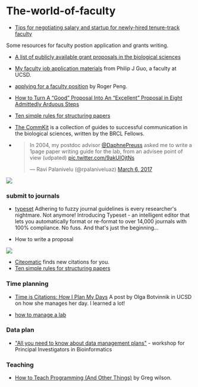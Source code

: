 # The-world-of-faculty

* [Tips for negotiating salary and startup for newly-hired tenure-track faculty](https://dynamicecology.wordpress.com/2017/03/01/tips-for-negotiating-salary-and-startup-for-newly-hired-tenure-track-faculty/)

Some resources for faculty postion application and grants writing.

* [A list of publicly available grant proposals in the biological sciences](https://jabberwocky.weecology.org/2012/08/10/a-list-of-publicly-available-grant-proposals-in-the-biological-sciences/)

* [My faculty job application materials](http://pgbovine.net/faculty-job-application-materials.htm) from Philip J Guo, a faculty at UCSD.

* [applying for a faculty position](http://effortreport.libsyn.com/15-applying-for-a-faculty-position) by Roger Peng.

* [How to Turn A “Good” Proposal Into An “Excellent” Proposal in Eight Admittedly Arduous Steps](https://hopejahrensurecanwrite.com/2014/06/02/how-to-turn-a-good-proposal-into-an-excellent-proposal-in-eight-admittedly-arduous-steps/)

* [Ten simple rules for structuring papers](http://biorxiv.org/content/early/2016/11/28/088278)

* [The CommKit](http://mitcommlab.mit.edu/broad/use-the-commkit/) is a collection of guides to successful communication in the biological sciences, written by the BRCL Fellows.

* <blockquote class="twitter-tweet" data-lang="en"><p lang="en" dir="ltr">In 2004, my postdoc advisor <a href="https://twitter.com/DaphnePreuss">@DaphnePreuss</a> asked me to write a 1page paper writing guide for the lab, from an advisee point of view (udpated) <a href="https://t.co/9akUIOjtNs">pic.twitter.com/9akUIOjtNs</a></p>&mdash; Ravi Palanivelu (@rpalaniveluaz) <a href="https://twitter.com/rpalaniveluaz/status/838861597862834180">March 6, 2017</a></blockquote>


![](https://github.com/crazyhottommy/The-world-of-faculty/blob/master/paper-writing-guide.jpg)

### submit to journals

* [typeset](https://www.typeset.io/) Adhering to fuzzy journal guidelines is every researcher's nightmare. Not anymore! 
Introducing Typeset - an intelligent editor that lets you automatically format or re-format to over 14,000 journals with 100% compliance. No fuss. And that's just the beginning...

* How to write a proposal  

![](https://github.com/crazyhottommy/The-world-of-faculty/blob/master/proposal.jpg)

* [Citeomatic](http://labs.semanticscholar.org/citeomatic/)  finds new citations for you.
* [Ten simple rules for structuring papers](http://www.biorxiv.org/content/early/2017/05/23/088278)

### Time planning
* [Time is Citations: How I Plan My Days](http://blog.olgabotvinnik.com/blog/2016/12/14/time-is-citations/) A post by Olga Botvinnik in  UCSD on how she manages her day. I learned a lot!

* [how to manage a lab](http://www.labmanager.com/management-tips)

### Data plan
* ["All you need to know about data management plans"](https://zenodo.org/record/803756#.WWelz9PyvUo) - workshop for Principal Investigators in Bioinformatics
### Teaching
* [How to Teach Programming (And Other Things)](http://third-bit.com/2017/05/31/how-to-teach-programming.html) by Greg wilson.
